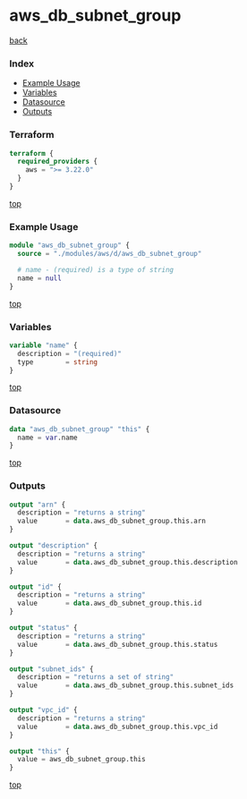 # aws_db_subnet_group

[back](../aws.md)

### Index

- [Example Usage](#example-usage)
- [Variables](#variables)
- [Datasource](#datasource)
- [Outputs](#outputs)

### Terraform

```terraform
terraform {
  required_providers {
    aws = ">= 3.22.0"
  }
}
```

[top](#index)

### Example Usage

```terraform
module "aws_db_subnet_group" {
  source = "./modules/aws/d/aws_db_subnet_group"

  # name - (required) is a type of string
  name = null
}
```

[top](#index)

### Variables

```terraform
variable "name" {
  description = "(required)"
  type        = string
}
```

[top](#index)

### Datasource

```terraform
data "aws_db_subnet_group" "this" {
  name = var.name
}
```

[top](#index)

### Outputs

```terraform
output "arn" {
  description = "returns a string"
  value       = data.aws_db_subnet_group.this.arn
}

output "description" {
  description = "returns a string"
  value       = data.aws_db_subnet_group.this.description
}

output "id" {
  description = "returns a string"
  value       = data.aws_db_subnet_group.this.id
}

output "status" {
  description = "returns a string"
  value       = data.aws_db_subnet_group.this.status
}

output "subnet_ids" {
  description = "returns a set of string"
  value       = data.aws_db_subnet_group.this.subnet_ids
}

output "vpc_id" {
  description = "returns a string"
  value       = data.aws_db_subnet_group.this.vpc_id
}

output "this" {
  value = aws_db_subnet_group.this
}
```

[top](#index)